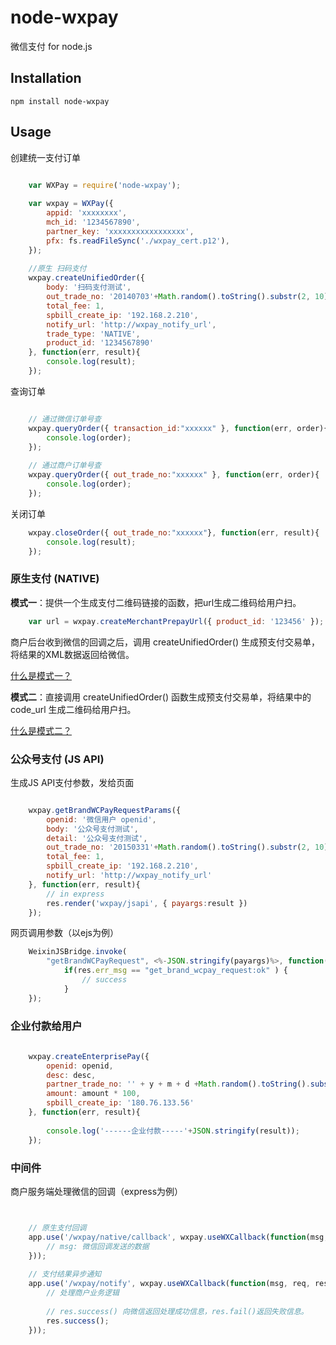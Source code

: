 # node-wxpay
微信支付 for node.js


## Installation
```
npm install node-wxpay
```

## Usage

创建统一支付订单
```js

    var WXPay = require('node-wxpay');
    
    var wxpay = WXPay({
    	appid: 'xxxxxxxx',
    	mch_id: '1234567890',
    	partner_key: 'xxxxxxxxxxxxxxxxx',
    	pfx: fs.readFileSync('./wxpay_cert.p12'),
    });
    
    //原生 扫码支付
    wxpay.createUnifiedOrder({
    	body: '扫码支付测试',
    	out_trade_no: '20140703'+Math.random().toString().substr(2, 10),
    	total_fee: 1,
    	spbill_create_ip: '192.168.2.210',
    	notify_url: 'http://wxpay_notify_url',
    	trade_type: 'NATIVE',
    	product_id: '1234567890'
    }, function(err, result){
    	console.log(result);
    });


```

查询订单
```js

    // 通过微信订单号查
    wxpay.queryOrder({ transaction_id:"xxxxxx" }, function(err, order){
    	console.log(order);
    });
    
    // 通过商户订单号查
    wxpay.queryOrder({ out_trade_no:"xxxxxx" }, function(err, order){
    	console.log(order);
    });
```

关闭订单
```js
    wxpay.closeOrder({ out_trade_no:"xxxxxx"}, function(err, result){
    	console.log(result);
    });
```

### 原生支付 (NATIVE)
**模式一**：提供一个生成支付二维码链接的函数，把url生成二维码给用户扫。
```js
    var url = wxpay.createMerchantPrepayUrl({ product_id: '123456' });
```

商户后台收到微信的回调之后，调用 createUnifiedOrder() 生成预支付交易单，将结果的XML数据返回给微信。

[什么是模式一？](http://pay.weixin.qq.com/wiki/doc/api/native.php?chapter=6_4)

**模式二**：直接调用 createUnifiedOrder() 函数生成预支付交易单，将结果中的 code_url 生成二维码给用户扫。

[什么是模式二？]()

### 公众号支付 (JS API)

生成JS API支付参数，发给页面
```js

    wxpay.getBrandWCPayRequestParams({
    	openid: '微信用户 openid',
    	body: '公众号支付测试',
        detail: '公众号支付测试',
    	out_trade_no: '20150331'+Math.random().toString().substr(2, 10),
    	total_fee: 1,
    	spbill_create_ip: '192.168.2.210',
    	notify_url: 'http://wxpay_notify_url'
    }, function(err, result){
    	// in express
        res.render('wxpay/jsapi', { payargs:result })
    });
```

网页调用参数（以ejs为例）
```js
    WeixinJSBridge.invoke(
    	"getBrandWCPayRequest", <%-JSON.stringify(payargs)%>, function(res){
    		if(res.err_msg == "get_brand_wcpay_request:ok" ) {
        		// success
        	}
    });
```

### 企业付款给用户

```js
    
    wxpay.createEnterprisePay({
        openid: openid,
        desc: desc,
        partner_trade_no: '' + y + m + d +Math.random().toString().substr(2, 10),
        amount: amount * 100,
        spbill_create_ip: '180.76.133.56'
    }, function(err, result){
       
        console.log('------企业付款-----'+JSON.stringify(result));
    });

```
### 中间件

商户服务端处理微信的回调（express为例）

```js


    // 原生支付回调
    app.use('/wxpay/native/callback', wxpay.useWXCallback(function(msg, req, res, next){
    	// msg: 微信回调发送的数据
    }));
    
    // 支付结果异步通知
    app.use('/wxpay/notify', wxpay.useWXCallback(function(msg, req, res, next){
    	// 处理商户业务逻辑
        
        // res.success() 向微信返回处理成功信息，res.fail()返回失败信息。
        res.success();
    }));

```
